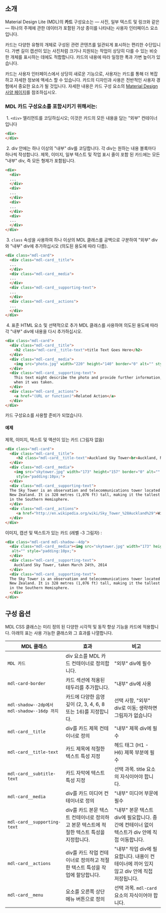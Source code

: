 ## 소개

Material Design Lite (MDL)의 **카드** 구성요소는  &mdash; 사진, 일부 텍스트 및 링크와 같은 &mdash; 하나의 주제에 관한 데이터가 포함된 가상 종이를 나타내는 사용자 인터페이스 요소입니다. 

카드는 다양한 유형의 개체로 구성된 관련 콘텐츠를 일관되게 표시하는 편리한 수단입니다. 가변 길이 캡션이 있는 사진처럼 크기나 지원되는 작업이 상당히 다를 수 있는 비슷한 개체를 표시하는 데에도 적합합니다. 카드의 내용에 따라 일정한 폭과 가변 높이가 있습니다.

카드는 사용자 인터페이스에서 상당히 새로운 기능으로, 사용자는 카드를 통해 더 복잡하고 자세한 정보에 액세스 할 수 있습니다. 카드의 디자인과 사용은 전반적인 사용자 경험에서 중요한 요소가 될 것입니다. 자세한 내용은 카드 구성 요소의 [Material Design 사양 페이지](http://www.google.com/design/spec/components/cards.html)를 참조하십시오.

### MDL **카드** 구성요소를 포함시키기 위해서는:

&nbsp;1. `<div>` 엘리먼트를 코딩하십시오; 이것은 카드의 모든 내용을 담는 "외부" 컨테이너입니다
```html
<div>
</div>
```
&nbsp;2. div 안에는 하나 이상의 "내부" div를 코딩합니다. 각 div는 원하는 내용 블록마다 하나씩 작성합니다. 제목, 이미지, 일부 텍스트 및 작업 표시 줄이 포함 된 카드에는 모든 "내부" div, 즉 모든 형제가 포함됩니다.
```html
<div>
  <div>
  ...
  </div>
  <div>
  ...
  </div>
  <div>
  ...
  </div>
  <div>
  ...
  </div>
</div>
```
&nbsp;3. `class` 속성을 사용하여 하나 이상의 MDL 클래스를 공백으로 구분하여 "외부" div와 "내부" div에 추가하십시오 (의도된 용도에 따라 다름).
```html
<div class="mdl-card">
  <div class="mdl-card__title">
  ...
  </div>
  <div class="mdl-card__media">
  ...
  </div>
  <div class="mdl-card__supporting-text">
  ...
  </div>
  <div class="mdl-card__actions">
  ...
  </div>
</div>
```
&nbsp;4. 표준 HTML 요소 및 선택적으로 추가 MDL 클래스를 사용하여 의도된 용도에 따라 각 "내부" div에 내용을 다시 추가하십시오.
```html
<div class="mdl-card">
  <div class="mdl-card__title">
    <h2 class="mdl-card__title-text">title Text Goes Here</h2>
  </div>
  <div class="mdl-card__media">
    <img src="photo.jpg" width="220" height="140" border="0" alt="" style="padding:20px;">
  </div>
  <div class="mdl-card__supporting-text">
    This text might describe the photo and provide further information, such as where and
    when it was taken.
  </div>
  <div class="mdl-card__actions">
    <a href="(URL or function)">Related Action</a>
  </div>
</div>
```

카드 구성요소를 사용할 준비가 되었습니다.

#### 예제

제목, 이미지, 텍스트 및 액션이 있는 카드 (그림자 없음)

```html
<div class="mdl-card">
  <div class="mdl-card__title">
     <h2 class="mdl-card__title-text">Auckland Sky Tower<br>Auckland, New Zealand</h2>
  </div>
  <div class="mdl-card__media">
    <img src="skytower.jpg" width="173" height="157" border="0" alt=""
     style="padding:10px;">
  </div>
  <div class="mdl-card__supporting-text">
  The Sky Tower is an observation and telecommunications tower located in Auckland,
  New Zealand. It is 328 metres (1,076 ft) tall, making it the tallest man-made structure
  in the Southern Hemisphere.
  </div>
  <div class="mdl-card__actions">
     <a href="http://en.wikipedia.org/wiki/Sky_Tower_%28Auckland%29">Wikipedia entry</a>
  </div>
</div>
```

이미지, 캡션 및 텍스트가 있는 카드 (레벨 -3 그림자) :

```html
<div class="mdl-card mdl-shadow--4dp">
  <div class="mdl-card__media"><img src="skytower.jpg" width="173" height="157" border="0"
   alt="" style="padding:10px;">
  </div>
  <div class="mdl-card__supporting-text">
    Auckland Sky Tower, taken March 24th, 2014
  </div>
  <div class="mdl-card__supporting-text">
  The Sky Tower is an observation and telecommunications tower located in Auckland,
  New Zealand. It is 328 metres (1,076 ft) tall, making it the tallest man-made structure
  in the Southern Hemisphere.
  </div>
</div>
```

## 구성 옵션

MDL CSS 클래스는 미리 정의 된 다양한 시각적 및 동작 향상 기능을 카드에 적용합니다. 아래의 표는 사용 가능한 클래스와 그 효과를 나열합니다.

| MDL 클래스 | 효과 | 비고 |
| ----------- | -------- | --------- |
| `MDL 카드` | div 요소를 MDL 카드 컨테이너로 정의합니다. | "외부" div에 필수 |
| `mdl-card-border` | 카드 섹션에 적용된 테두리를 추가합니다. | "내부" div에 사용 |
| `mdl-shadow--2dp에서 mdl-shadow--16dp 까지` | 카드에 다양한 음영 깊이 (2, 3, 4, 6, 8 또는 16)를 지정합니다. | 선택 사항, "외부" div로 이동; 생략하면 그림자가 없습니다 |
| `mdl-card__title` | div를 카드 제목 컨테이너로 정의 | "내부" 제목 div에 필수 |
| `mdl-card__title-text` | 카드 제목에 적절한 텍스트 특성 지정 | 헤드 태그 (H1 - H6) 제목 부분에 필수 |
| `mdl-card__subtitle-text` | 카드 자막에 텍스트 특성 지정 | 선택 과목. title 요소의 자식이어야 합니다. |
| `mdl-card__media` | div를 카드 미디어 컨테이너로 정의 | "내부" 미디어 부문에 필수 |
| `mdl-card__supporting-text` | div를 카드 본문 텍스트 컨테이너로 정의하고 본문 텍스트에 적절한 텍스트 특성을 지정합니다. | "내부" 본문 텍스트 div에 필요합니다. 중간에 컨테이너 없이 텍스트가 div 안에 직접 이동합니다. |
| `mdl-card__actions` | div를 카드 작업 컨테이너로 정의하고 적절한 텍스트 특성을 작업에 할당합니다. | "내부" 작업 div에 필요합니다. 내용이 컨테이너에 끼어 있지 않고 div 안에 직접 저장됩니다. |
| `mdl-card__menu` | 요소를 오른쪽 상단 메뉴 버튼으로 정의 | 선택 과목. `mdl-card` 요소의 자식이어야 합니다. |

